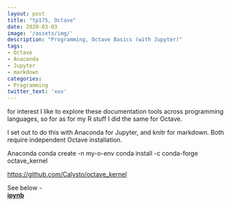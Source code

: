 ```yaml
---
layout: post
title: "tp175, Octave"
date: 2020-03-03
image: '/assets/img/'
description: "Programming, Octave Basics (with Jupyter)"
tags:
- Octave
- Anaconda
- Jupyter
- markdown
categories:
- Programming
twitter_text: 'xxx'
---
```


for interest I like to explore these documentation tools across programming languages, so for as for my R stuff I did the same for Octave.

I set out to do this with Anaconda for Jupyter, and knitr for markdown. Both require independent Octave installation.

Anaconda
conda create -n my-o-env
conda install -c conda-forge octave_kernel

https://github.com/Calysto/octave_kernel

See below - <br>
<b><a href="/work/Ointrodev.html">ipynb</a></b>
